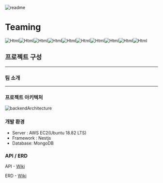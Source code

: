 ![readme](https://user-images.githubusercontent.com/46555489/161640050-44a6df10-0338-498b-8cb2-17ba3dd5ff58.png)

# Teaming

<img alt="Html" src ="https://img.shields.io/badge/-GitHub-181717?logo=c&logoColor=white"/><img alt="Html" src ="https://img.shields.io/badge/-TypeScript-3178C6?logo=TypeScript&logoColor=white"/><img alt="Html" src ="https://img.shields.io/badge/-Node.js-339933?logo=Node.js&logoColor=white"/><img alt="Html" src ="https://img.shields.io/badge/-NestJS-E0234E?logo=NestJS&logoColor=white"/><img alt="Html" src ="https://img.shields.io/badge/-MongoDB-47A248?logo=MongoDB&logoColor=white"/><img alt="Html" src ="https://img.shields.io/badge/-AmazonAWS
-232F3E?logo=Amazon AWS
&logoColor=white"/><img alt="Html" src ="https://img.shields.io/badge/-Socket.io-010101?logo=Socket.io&logoColor=white"/><img alt="Html" src ="https://img.shields.io/badge/-NGINX-009639?logo=NGINX&logoColor=white"/><img alt="Html" src ="https://img.shields.io/badge/-WebRTC-333333?logo=WebRTC&logoColor=white"/><img alt="Html" src ="https://img.shields.io/badge/-Passport-34E27A?logo=Passport&logoColor=white"/>

## 프로젝트 구성

---

### 팀 소개

---

### 프로젝트 아키텍처

![backendArchitecture](https://media.discordapp.net/attachments/769096782088503298/963447925139206194/backend.jpg?width=700&height=597)

### 개발 환경

- Server : AWS EC2(Ubuntu 18.82 LTS)
- Framework : Nestjs
- Database: MongoDB

### API / ERD

API - [Wiki](https://github.com/teaming-project-team3/teaming_backend/wiki/API-%EB%AA%85%EC%84%B8%EC%84%9C)

ERD - [Wiki](https://github.com/teaming-project-team3/teaming_backend/wiki/ERD)

